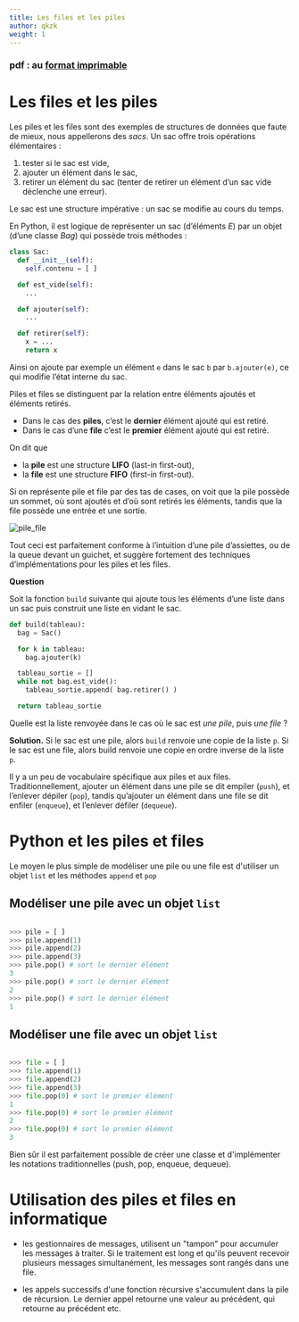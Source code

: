 ```yaml
---
title: Les files et les piles
author: qkzk
weight: 1
---
```


### pdf : au [format imprimable](/uploads/docnsitale/pile_file/file_pile.pdf)

# Les files et les piles


Les piles et les files sont des exemples de structures de données que faute de
mieux, nous appellerons des _sacs_. Un sac offre trois opérations élémentaires :

1. tester si le sac est vide,
2. ajouter un élément dans le sac,
3. retirer un élément du sac (tenter de retirer un élément d’un sac vide déclenche une erreur).


Le sac est une structure impérative : un sac se modifie au cours du temps.

En Python, il est logique de représenter un sac (d’éléments _E_) par un objet
(d’une classe _Bag_) qui possède trois méthodes :

```python
class Sac:
  def __init__(self):
    self.contenu = [ ]

  def est_vide(self):
    ...

  def ajouter(self):
    ...

  def retirer(self):
    x = ...
    return x
```

Ainsi on ajoute par exemple un élément `e` dans le sac `b` par `b.ajouter(e)`,
ce qui modifie l’état interne du sac.

Piles et files se distinguent par la relation entre éléments ajoutés et
éléments retirés.

* Dans le cas des **piles**, c’est le **dernier** élément ajouté qui est retiré.
* Dans le cas d’une **file** c’est le **premier** élément ajouté qui est retiré.

On dit que

* la **pile** est une structure **LIFO** (last-in first-out),
* la **file** est une structure **FIFO** (first-in first-out).

Si on représente pile et file par des tas de cases, on voit que la pile possède
un sommet, où sont ajoutés et d’où sont retirés les éléments, tandis que la
file possède une entrée et une sortie.

![pile_file](/uploads/docnsitale/pile_file/img/file_pile.png)


Tout ceci est parfaitement conforme à l’intuition d’une pile d’assiettes, ou de
la queue devant un guichet, et suggère fortement des techniques
d’implémentations pour les piles et les files.

**Question**

Soit la fonction `build` suivante qui ajoute tous les éléments d’une liste dans
un sac puis construit une liste en vidant le sac.

```python
def build(tableau):
  bag = Sac()

  for k in tableau:
    bag.ajouter(k)

  tableau_sortie = []
  while not bag.est_vide():
    tableau_sortie.append( bag.retirer() )

  return tableau_sortie
```

Quelle est la liste renvoyée dans le cas où le sac est _une pile_, puis _une file_ ?


**Solution.** Si le sac est une pile, alors `build` renvoie une copie de la
liste `p`. Si le sac est une file, alors build renvoie une copie en ordre
inverse de la liste `p`.

Il y a un peu de vocabulaire spécifique aux piles et aux files.
Traditionnellement, ajouter un élément dans une pile se dit empiler (`push`),
et l’enlever dépiler (`pop`), tandis qu’ajouter un élément dans une file se dit
enfiler (`enqueue`), et l’enlever défiler (`dequeue`).

# Python et les piles et files

Le moyen le plus simple de modéliser une pile ou une file est d'utiliser
un objet `list` et les méthodes `append` et `pop`

## Modéliser une pile avec un objet `list`

```python

>>> pile = [ ]
>>> pile.append(1)
>>> pile.append(2)
>>> pile.append(3)
>>> pile.pop() # sort le dernier élément
3
>>> pile.pop() # sort le dernier élément
2
>>> pile.pop() # sort le dernier élément
1
```

## Modéliser une file avec un objet `list`

```python

>>> file = [ ]
>>> file.append(1)
>>> file.append(2)
>>> file.append(3)
>>> file.pop(0) # sort le premier élément
1
>>> file.pop(0) # sort le premier élément
2
>>> file.pop(0) # sort le premier élément
3
```

Bien sûr il est parfaitement possible de créer une classe et d'implémenter
les notations traditionnelles (push, pop, enqueue, dequeue).

# Utilisation des piles et files en informatique

*   les gestionnaires de messages, utilisent un "tampon" pour accumuler les
    messages à traiter. Si le traitement est long et qu'ils peuvent recevoir
    plusieurs messages simultanément, les messages sont rangés dans une file.

*   les appels successifs d'une fonction récursive s'accumulent dans la pile
    de récursion. Le dernier appel retourne une valeur au précédent, qui
    retourne au précédent etc.
